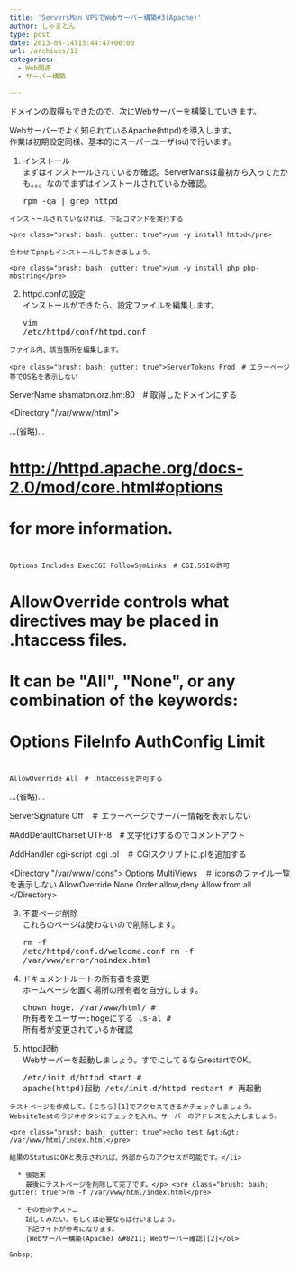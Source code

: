 ```yaml
---
title: 'ServersMan VPSでWebサーバー構築#3(Apache)'
author: しゃまとん
type: post
date: 2013-08-14T15:44:47+00:00
url: /archives/13
categories:
  - Web関連
  - サーバー構築

---
```

ドメインの取得もできたので、次にWebサーバーを構築していきます。

Webサーバーでよく知られているApache(httpd)を導入します。  
作業は初期設定同様、基本的にスーパーユーザ(su)で行います。

<!--more-->

  1. インストール  
    まずはインストールされているか確認。ServerMansは最初から入ってたかも。。。なのでまずはインストールされているか確認。</p> <pre class="brush: bash; gutter: true">rpm -qa | grep httpd</pre>
    
    インストールされていなければ、下記コマンドを実行する
    
    <pre class="brush: bash; gutter: true">yum -y install httpd</pre>
    
    合わせてphpもインストールしておきましょう。
    
    <pre class="brush: bash; gutter: true">yum -y install php php-mbstring</pre>

  2. httpd.confの設定  
    インストールができたら、設定ファイルを編集します。</p> <pre class="brush: bash; gutter: true">vim /etc/httpd/conf/httpd.conf</pre>
    
    ファイル内、該当箇所を編集します。
    
    <pre class="brush: bash; gutter: true">ServerTokens Prod　# エラーページ等でOS名を表示しない

ServerName shamaton.orz.hm:80　# 取得したドメインにする

&lt;Directory "/var/www/html"&gt;

...(省略)...

# http://httpd.apache.org/docs-2.0/mod/core.html#options
# for more information.
#
    Options Includes ExecCGI FollowSymLinks　# CGI,SSIの許可

#
# AllowOverride controls what directives may be placed in .htaccess files.
# It can be "All", "None", or any combination of the keywords:
#   Options FileInfo AuthConfig Limit
#
    AllowOverride All　# .htaccessを許可する

...(省略)...

ServerSignature Off　＃ エラーページでサーバー情報を表示しない

#AddDefaultCharset UTF-8　# 文字化けするのでコメントアウト

AddHandler cgi-script .cgi .pl　＃ CGIスクリプトに.plを追加する

&lt;Directory "/var/www/icons"&gt;
    Options MultiViews　＃ iconsのファイル一覧を表示しない
    AllowOverride None
    Order allow,deny
    Allow from all
&lt;/Directory&gt;</pre>

  3. 不要ページ削除  
    これらのページは使わないので削除します。</p> <pre class="brush: bash; gutter: true">rm -f /etc/httpd/conf.d/welcome.conf
rm -f /var/www/error/noindex.html</pre>

  4. ドキュメントルートの所有者を変更  
    ホームページを置く場所の所有者を自分にします。</p> <pre class="brush: bash; gutter: true">chown hoge. /var/www/html/   # 所有者をユーザー:hogeにする
ls-al # 所有者が変更されているか確認</pre>

  5. httpd起動  
    Webサーバーを起動しましょう。すでにしてるならrestartでOK。</p> <pre class="brush: bash; gutter: true">/etc/init.d/httpd start  # apache(httpd)起動
/etc/init.d/httpd restart  # 再起動</pre>
    
    テストページを作成して、[こちら][1]でアクセスできるかチェックしましょう。  
    WebsiteTestのラジオボタンにチェックを入れ、サーバーのアドレスを入力しましょう。
    
    <pre class="brush: bash; gutter: true">echo test &gt;&gt; /var/www/html/index.html</pre>
    
    結果のStatusにOKと表示されれば、外部からのアクセスが可能です。</li> 
    
      * 後始末  
        最後にテストページを削除して完了です。</p> <pre class="brush: bash; gutter: true">rm -f /var/www/html/index.html</pre>
    
      * その他のテスト…  
        試してみたい、もしくは必要ならば行いましょう。  
        下記サイトが参考になります。  
        [Webサーバー構築(Apache) &#8211; Webサーバー確認][2]</ol> 
    
    &nbsp;

 [1]: http://www.websitepulse.com/help/tools.php
 [2]: http://centossrv.com/apache.shtml